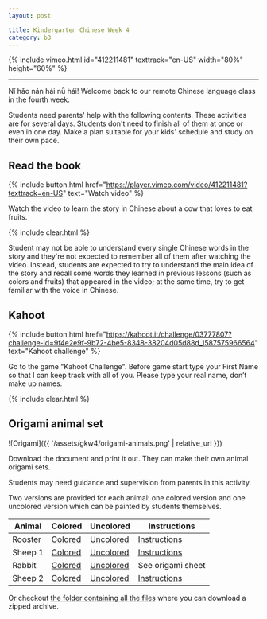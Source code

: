 ```yaml
---
layout: post

title: Kindergarten Chinese Week 4
category: b3
---
```


{% include vimeo.html id="412211481" texttrack="en-US" width="80%" height="60%" %}

---

Nǐ hǎo nán hái nǚ hái! Welcome back to our remote Chinese language class in the fourth week.

Students need parents' help with the following contents. These activities are for several days. Students don't need to finish all of them at once or even in one day. Make a plan suitable for your kids' schedule and study on their own pace.

## Read the book

{% include button.html href="https://player.vimeo.com/video/412211481?texttrack=en-US" text="Watch video" %}

Watch the video to learn the story in Chinese about a cow that loves to eat fruits.

{% include clear.html %}

Student may not be able to understand every single Chinese words in the story and they're not expected to remember all of them after watching the video. Instead, students are expected to try to understand the main idea of the story and recall some words they learned in previous lessons (such as colors and fruits) that appeared in the video; at the same time, try to get familiar with the voice in Chinese.

## Kahoot

{% include button.html href="https://kahoot.it/challenge/03777807?challenge-id=9f4e2e9f-9b72-4be5-8348-38204d05d88d_1587575966564" text="Kahoot challenge" %}

Go to the game "Kahoot Challenge". Before game start type your First Name so that I can keep track with all of you. Please type your real name, don’t make up names.

{% include clear.html %}

## Origami animal set

![Origami]({{ '/assets/gkw4/origami-animals.png' | relative_url }})

Download the document and print it out. They can make their own animal origami sets.

Students may need guidance and supervision from parents in this activity.

Two versions are provided for each animal: one colored version and one uncolored version which can be painted by students themselves.

| **Animal** | **Colored**                | **Uncolored**                  | **Instructions**                     |
| ---------- | -------------------------- | ------------------------------ | ------------------------------------ |
| Rooster    | [Colored][rooster-colored] | [Uncolored][rooster-uncolored] | [Instructions][rooster-instructions] |
| Sheep 1    | [Colored][sheep1-colored]  | [Uncolored][sheep1-uncolored]  | [Instructions][sheep1-instructions]  |
| Rabbit     | [Colored][rabbit-colored]  | [Uncolored][rabbit-uncolored]  | See origami sheet                    |
| Sheep 2    | [Colored][sheep2-colored]  | [Uncolored][sheep2-uncolored]  | [Instructions][sheep2-instructions]  |

Or checkout [the folder containing all the files][all] where you can download a zipped archive.

[rooster-colored]: https://drive.google.com/open?id=1UEh7eoZXvjCzIT9gmoSlMzWcUfp8jDTB
[rooster-uncolored]: https://drive.google.com/open?id=1WrocAitIQLbuRFKQExHwsYzKkwCJ-y6b
[rooster-instructions]: https://drive.google.com/open?id=1Vn5lfh6ZvVhAcJHZi5kTrJ73qjrEt6x-
[sheep1-colored]: https://drive.google.com/open?id=1OZ6kRKS3mUcXt9daNzhvSlzmmYOLW5MT
[sheep1-uncolored]: https://drive.google.com/open?id=1lH-ZMDZkLi1HYS7X_6ZaOy8F4V_uRhth
[sheep1-instructions]: https://drive.google.com/open?id=1V2d1HjbrNzC5PjUkGWdZ1tT4KwiVNj6y
[rabbit-colored]: https://drive.google.com/open?id=1RSoB_UMvyxAy6d7jKkUfvQLxS0vJbJ4w
[rabbit-uncolored]: https://drive.google.com/open?id=145FWxqcHhai4JWB4AxbxCF0doENhWByQ
[sheep2-colored]: https://drive.google.com/open?id=1aC8KECM9R5iaLLm7musT-VLgtz3LE9uS
[sheep2-uncolored]: https://drive.google.com/open?id=12IXCZekZ8K3EXiESjPtwSMxX0fwEGc58
[sheep2-instructions]: https://drive.google.com/open?id=1nf3ooraIo0WHurECA2MA-Gxe4g2Kw7X4
[all]: https://drive.google.com/open?id=1u-798xuktwSG1E5lnHHaM2T0sssiT0rd
